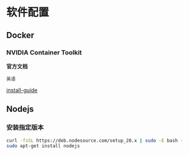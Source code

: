 # 软件配置

## Docker

### NVIDIA Container Toolkit

**官方文档**

`英语`

[install-guide](https://docs.nvidia.com/datacenter/cloud-native/container-toolkit/latest/install-guide.html)

## Nodejs

### 安装指定版本

```bash
curl -fsSL https://deb.nodesource.com/setup_20.x | sudo -E bash - 
sudo apt-get install nodejs
```
